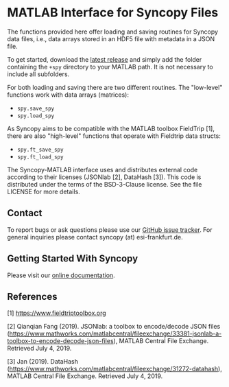 MATLAB Interface for Syncopy Files
==================================

The functions provided here offer loading and saving routines for Syncopy
data files, i.e., data arrays stored in an HDF5 file with metadata in a JSON
file. 

To get started, download the [latest release](https://github.com/esi-neuroscience/syncopy-matlab/releases)
and simply add the folder containing the `+spy` directory to your 
MATLAB path. It is not necessary to include all subfolders. 

For both loading and saving there are two different routines. The "low-level"
functions work with data arrays (matrices):
* `spy.save_spy`
* `spy.load_spy`

As Syncopy aims to be compatible with the MATLAB toolbox FieldTrip [1], there
are also "high-level" functions that operate with Fieldtrip data structs:
* `spy.ft_save_spy`
* `spy.ft_load_spy`

The Syncopy-MATLAB interface uses and distributes external code according to
their licenses (JSONlab [2], DataHash [3]). This code is distributed under the
terms of the BSD-3-Clause license. See the file LICENSE for more details.

Contact
-------
To report bugs or ask questions please use our [GitHub issue tracker](https://github.com/esi-neuroscience/syncopy/issues). 
For general inquiries please contact syncopy (at) esi-frankfurt.de. 

Getting Started With Syncopy
----------------------------
Please visit our [online documentation](https://syncopy.org/quickstart.html). 

References
----------
[1] https://www.fieldtriptoolbox.org

[2] Qianqian Fang (2019). JSONlab: a toolbox to encode/decode JSON files 
    (https://www.mathworks.com/matlabcentral/fileexchange/33381-jsonlab-a-toolbox-to-encode-decode-json-files),
    MATLAB Central File Exchange. Retrieved July 4, 2019. 

[3] Jan (2019). DataHash 
    (https://www.mathworks.com/matlabcentral/fileexchange/31272-datahash), 
    MATLAB Central File Exchange. Retrieved July 4, 2019. 